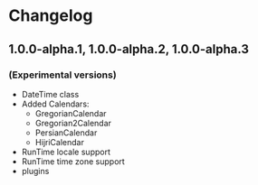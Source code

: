 # Changelog

## 1.0.0-alpha.1, 1.0.0-alpha.2, 1.0.0-alpha.3 
### (Experimental versions)
- DateTime class
- Added Calendars:
  + GregorianCalendar
  + Gregorian2Calendar
  + PersianCalendar
  + HijriCalendar
- RunTime locale support
- RunTime time zone support
- plugins